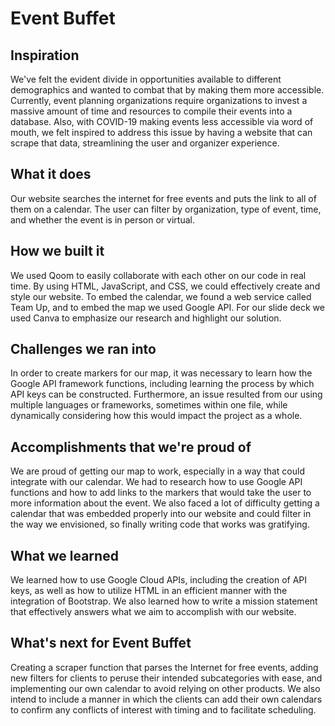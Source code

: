 Event Buffet
==================
## Inspiration

We've felt the evident divide in opportunities available to different demographics and wanted to combat that by making them more accessible. Currently, event planning organizations require organizations to invest a massive amount of time and resources to compile their events into a database. Also, with COVID-19 making events less accessible via word of mouth, we felt inspired to address this issue by having a website that can scrape that data, streamlining the user and organizer experience.

## What it does

Our website searches the internet for free events and puts the link to all of them on a calendar. The user can filter by organization, type of event, time, and whether the event is in person or virtual. 

## How we built it

We used Qoom to easily collaborate with each other on our code in real time. By using HTML, JavaScript, and CSS, we could effectively create and style our website. To embed the calendar, we found a web service called Team Up, and to embed the map we used Google API. For our slide deck we used Canva to emphasize our research and highlight our solution.

## Challenges we ran into

In order to create markers for our map, it was necessary to learn how the Google API framework functions, including learning the process by which API keys can be constructed. Furthermore, an issue resulted from our using multiple languages or frameworks, sometimes within one file, while dynamically considering how this would impact the project as a whole.

## Accomplishments that we're proud of

We are proud of getting our map to work, especially in a way that could integrate with our calendar. We had to research how to use Google API functions and how to add links to the markers that would take the user to more information about the event. We also faced a lot of difficulty getting a calendar that was embedded properly into our website and could filter in the way we envisioned, so finally writing code that works was gratifying. 

## What we learned

We learned how to use Google Cloud APIs, including the creation of API keys, as well as how to utilize HTML in an efficient manner with the integration of Bootstrap. We also learned how to write a mission statement that effectively answers what we aim to accomplish with our website.

## What's next for Event Buffet

Creating a scraper function that parses the Internet for free events, adding new filters for clients to peruse their intended subcategories with ease, and implementing our own calendar to avoid relying on other products. We also intend to include a manner in which the clients can add their own calendars to confirm any conflicts of interest with timing and to facilitate scheduling.
